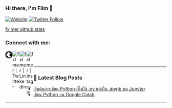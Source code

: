 ### Hi there, I'm Film 👋

[![Website](https://img.shields.io/website?label=fxlmer.com&style=for-the-badge&url=https%3A%2F%2Fcodestackr.com)](https://fxlmer.github.io/)
[![Twitter Follow](https://img.shields.io/twitter/follow/fxlmer?color=1DA1F2&logo=twitter&style=for-the-badge)](https://twitter.com/intent/follow?original_referer=https%3A%2F%2Fgithub.com%2FcodeSTACKr&screen_name=codeSTACKr)


[fxlmer github stats](https://github-readme-stats.vercel.app/api?username=fxlmer&show_icons=true&theme=synthwave)
### Connect with me:

[<img align="left" alt="codeSTACKr.com" width="22px" src="https://raw.githubusercontent.com/iconic/open-iconic/master/svg/globe.svg" />][website]

[<img align="left" alt="fxlmer | Twitter" width="22px" src="https://cdn.jsdelivr.net/npm/simple-icons@v3/icons/twitter.svg" />][twitter]
[<img align="left" alt="fxlmer | LinkedIn" width="22px" src="https://cdn.jsdelivr.net/npm/simple-icons@v3/icons/linkedin.svg" />][linkedin]
[<img align="left" alt="fxlmer | Instagram" width="22px" src="https://cdn.jsdelivr.net/npm/simple-icons@v3/icons/instagram.svg" />][instagram]


<br />
<br />

---


### 📕 Latest Blog Posts

<!-- BLOG-POST-LIST:START -->
- [เริ่มต้นการเขียน Python ที่ไม่ใช่ .py แต่เป็น .ipynb บน Jupyter](https://medium.com/tech-as-source/%E0%B9%80%E0%B8%A3%E0%B8%B4%E0%B9%88%E0%B8%A1%E0%B8%95%E0%B9%89%E0%B8%99%E0%B8%81%E0%B8%B2%E0%B8%A3%E0%B9%80%E0%B8%82%E0%B8%B5%E0%B8%A2%E0%B8%99-python-%E0%B8%97%E0%B8%B5%E0%B9%88%E0%B9%84%E0%B8%A1%E0%B9%88%E0%B9%83%E0%B8%8A%E0%B9%88-py-%E0%B9%81%E0%B8%95%E0%B9%88%E0%B9%80%E0%B8%9B%E0%B9%87%E0%B8%99-ipynb-%E0%B8%9A%E0%B8%99-jupyter-f290c7efe51c)
- [เขียน Python บน Google Colab](https://medium.com/tech-as-source/%E0%B9%80%E0%B8%82%E0%B8%B5%E0%B8%A2%E0%B8%99-python-%E0%B8%9A%E0%B8%99-google-colab-9c0c7eb2b4cb)
<!-- BLOG-POST-LIST:END -->

---


[website]: https://fxlmer.github.io/
[twitter]: https://twitter.com/fxlmer
[instagram]: https://instagram.com/fxlmer
[linkedin]: https://www.linkedin.com/in/waranthornchansawang/
